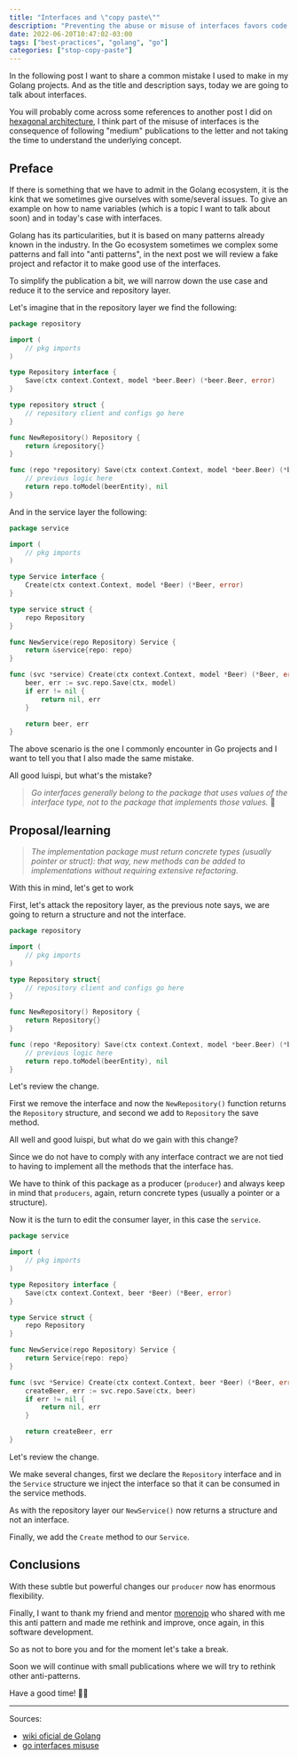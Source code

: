 ```yaml
---
title: "Interfaces and \"copy paste\""
description: "Preventing the abuse or misuse of interfaces favors code maintainability."
date: 2022-06-20T10:47:02-03:00
tags: ["best-practices", "golang", "go"]
categories: ["stop-copy-paste"]
---
```

In the following post I want to share a common mistake I used to make in my Golang projects. 
And as the title and description says, today we are going to talk about interfaces.

You will probably come across some references to another post I did on 
[hexagonal architecture](https://luispe.github.io/blog/posts/hexagonal-architecture/), I think part of the misuse 
of interfaces is the consequence of following "medium" publications to the letter and not taking the time 
to understand the underlying concept. 

## Preface

If there is something that we have to admit in the Golang ecosystem, it is the kink that we sometimes give ourselves 
with some/several issues. To give an example on how to name variables (which is a topic I want to talk about soon) 
and in today's case with interfaces.

Golang has its particularities, but it is based on many patterns already known in the industry. 
In the Go ecosystem sometimes we complex some patterns and fall into "anti patterns", 
in the next post we will review a fake project and refactor it to make good use of the interfaces.

To simplify the publication a bit, we will narrow down the use case and reduce it to the service and repository layer.

Let's imagine that in the repository layer we find the following:

```go
package repository

import (
    // pkg imports
)

type Repository interface {
	Save(ctx context.Context, model *beer.Beer) (*beer.Beer, error)
}

type repository struct {
	// repository client and configs go here
}

func NewRepository() Repository {
	return &repository{}
}

func (repo *repository) Save(ctx context.Context, model *beer.Beer) (*beer.Beer, error) {
	// previous logic here
	return repo.toModel(beerEntity), nil
}
```

And in the service layer the following:

```go
package service

import (
    // pkg imports
)

type Service interface {
	Create(ctx context.Context, model *Beer) (*Beer, error)
}

type service struct {
	repo Repository
}

func NewService(repo Repository) Service {
	return &service{repo: repo}
}

func (svc *service) Create(ctx context.Context, model *Beer) (*Beer, error) {
	beer, err := svc.repo.Save(ctx, model)
	if err != nil {
		return nil, err
	}

	return beer, err
}
```

The above scenario is the one I commonly encounter in Go projects and I want to tell you that 
I also made the same mistake.

All good luispi, but what's the mistake?

>_Go interfaces generally belong to the package that uses values of the interface type, 
> not to the package that implements those values._ 🫠

## Proposal/learning

>_The implementation package must return concrete types (usually pointer or struct): that way, 
> new methods can be added to implementations without requiring extensive refactoring._

With this in mind, let's get to work

First, let's attack the repository layer, as the previous note says, we are going to return a 
structure and not the interface.

```go
package repository

import (
    // pkg imports
)

type Repository struct{
	// repository client and configs go here
}

func NewRepository() Repository {
	return Repository{}
}

func (repo *Repository) Save(ctx context.Context, model *beer.Beer) (*beer.Beer, error) {
	// previous logic here
	return repo.toModel(beerEntity), nil
}
```

Let's review the change.

First we remove the interface and now the `NewRepository()` function returns the `Repository` structure, 
and second we add to `Repository` the save method.

All well and good luispi, but what do we gain with this change?

Since we do not have to comply with any interface contract we are not tied to having to implement 
all the methods that the interface has.

We have to think of this package as a producer (`producer`) and always keep in mind that `producers`, again, 
return concrete types (usually a pointer or a structure).

Now it is the turn to edit the consumer layer, in this case the `service`.

```go
package service

import (
    // pkg imports
)

type Repository interface {
	Save(ctx context.Context, beer *Beer) (*Beer, error)
}

type Service struct {
	repo Repository
}

func NewService(repo Repository) Service {
	return Service{repo: repo}
}

func (svc *Service) Create(ctx context.Context, beer *Beer) (*Beer, error) {
	createBeer, err := svc.repo.Save(ctx, beer)
	if err != nil {
		return nil, err
	}

	return createBeer, err
}
```

Let's review the change.

We make several changes, first we declare the `Repository` interface and in the `Service` structure 
we inject the interface so that it can be consumed in the service methods.

As with the repository layer our `NewService()` now returns a structure and not an interface.

Finally, we add the `Create` method to our `Service`.

## Conclusions

With these subtle but powerful changes our `producer` now has enormous flexibility.

Finally, I want to thank my friend and mentor [morenojp](https://www.linkedin.com/in/morenojp/) who shared with me 
this anti pattern and made me rethink and improve, once again, in this software development.

So as not to bore you and for the moment let's take a break.

Soon we will continue with small publications where we will try to rethink other anti-patterns.

Have a good time! 👋🏽

---
Sources:
- [wiki oficial de Golang](https://github.com/golang/go/wiki/CodeReviewComments#interfaces)
- [go interfaces misuse](https://8thlight.com/blog/go-interface-misuse/)

